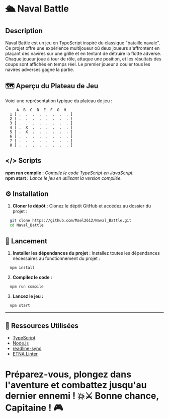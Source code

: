 # **🛳️ Naval Battle**

## **Description**
Naval Battle est un jeu en TypeScript inspiré du classique "bataille navale". Ce projet offre une expérience multijoueur où deux joueurs s'affrontent en plaçant des navires sur une grille et en tentant de détruire la flotte adverse. Chaque joueur joue à tour de rôle, attaque une position, et les résultats des coups sont affichés en temps réel.
Le premier joueur à couler tous les navires adverses gagne la partie.


## **🗺️ Aperçu du Plateau de Jeu**
Voici une représentation typique du plateau de jeu :

```plaintext
     A  B  C  D  E  F  G  H
  1 [ .  .  .  .  .  .  .  . ]
  2 [ .  .  .  .  .  .  .  . ]
  3 [ .  .  .  .  .  .  .  . ]
  4 [ .  X  .  .  .  .  .  . ]
  5 [ .  X  .  .  .  .  .  . ]
  6 [ .  .  .  .  .  .  .  . ]
  7 [ .  .  .  .  .  .  .  . ]
  8 [ .  .  .  .  .  .  .  . ]
```



## </> Scripts
**npm run compile :** *Compile le code TypeScript en JavaScript.*  
**npm start :** *Lance le jeu en utilisant la version compilée.*

## ⚙️ Installation

1. **Cloner le dépôt** :
Clonez le dépôt GitHub et accédez au dossier du projet :
```bash
  git clone https://github.com/Mael2612/Naval_Battle.git
  cd Naval_Battle
```
## **🚀 Lancement**

1. **Installer les dépendances du projet** :
Installez toutes les dépendances nécessaires au fonctionnement du projet :
```bash
  npm install
```

2. **Compilez le code :**
```bash
  npm run compile
```

3. **Lancez le jeu :**
```bash
  npm start
```

---

## 🌟 Ressources Utilisées
- [TypeScript](https://www.typescriptlang.org/)
- [Node.js](https://nodejs.org/fr)
- [readline-sync](https://github.com/anseki/readline-sync)
- [ETNA Linter](https://github.com/etna-alternance/ETNA-Linter)


# Préparez-vous, plongez dans l'aventure et combattez jusqu'au dernier ennemi ! 💥⚔️ Bonne chance, Capitaine ! 🎮
